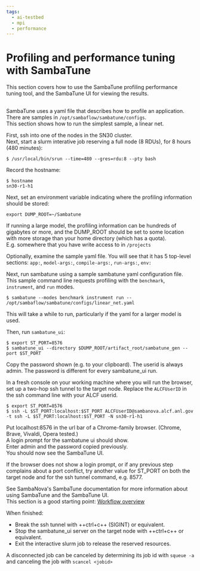 ```yaml
---
tags:
  - ai-testbed
  - mpi
  - performance
---
```


# Profiling and performance tuning with SambaTune

This section covers how to use the SambaTune profiling performance tuning tool, and the SambaTune UI for viewing the results.

##

SambaTune uses a yaml file that describes how to profile an application.</br>
There are samples in `/opt/sambaflow/sambatune/configs`. </br>
This section shows how to run the simplest sample, a linear net.

First, ssh into one of the nodes in the SN30 cluster. <br>
Next, start a slurm interative job reserving a full node (8 RDUs), for 8 hours (480 minutes):
```{console}
$ /usr/local/bin/srun --time=480 --gres=rdu:8 --pty bash
```
Record the hostname:
```{console}
$ hostname
sn30-r1-h1
```

Next, set an environment variable indicating where the profiling information should be stored:
```{console}
export DUMP_ROOT=~/Sambatune
```

If running a large model, the profiling information can be hundreds of gigabytes or more, and the DUMP_ROOT should be set to some location with more storage than your home directory (which has a quota).<br>
E.g. somewhere that you have write access to in ```/projects```

Optionally, examine the sample yaml file. You will see that it has 5 top-level sections: `app:`, `model-args:`, `compile-args:`, `run-args:`, `env:`

Next, run sambatune using a sample sambatune yaml configuration file. This sample command line requests profiling with the `benchmark`, `instrument`, and `run` modes.
```{console}
$ sambatune --modes benchmark instrument run -- /opt/sambaflow/sambatune/configs/linear_net.yaml
```

This will take a while to run, particularly if the yaml for a larger model is used.

Then, run `sambatune_ui`:
```{console}
$ export ST_PORT=8576
$ sambatune_ui --directory $DUMP_ROOT/artifact_root/sambatune_gen --port $ST_PORT
```

Copy the password shown (e.g. to your clipboard). The userid is always admin. The password is different for every sambatune_ui run. 

In a fresh console on your working machine where you will run the browser, set up a two-hop ssh tunnel to the target node. Replace the `ALCFUserID` in the ssh command line with your ALCF userid.
```{console}
$ export ST_PORT=8576
$ ssh -L $ST_PORT:localhost:$ST_PORT ALCFUserID@sambanova.alcf.anl.gov  -t ssh -L $ST_PORT:localhost:$ST_PORT -N sn30-r1-h1
```

Put localhost:8576 in the url bar of a Chrome-family browser. (Chrome, Brave, Vivaldi, Opera tested.)</br>
A login prompt for the sambatune ui should show.<br>
Enter admin and the password copied previously.<br>
You should now see the SambaTune UI. <br>

If the browser does not show a login prompt, or if any previous step complains about a port conflict, try another value for ST_PORT on both the target node and for the ssh tunnel command, e.g. 8577.

See SambaNova's SambaTune documentation for more information about using SambaTune and the SambaTune UI.<br>
This section is a good starting point: [Workflow overview](https://docs.sambanova.ai/sambatune/latest/workflow.html)

When finished:<br>
- Break the ssh tunnel with ++ctrl+c++ (SIGINT) or equivalent.<br>
- Stop the sambatune_ui server on the target node with ++ctrl+c++ or equivalent.<br>
- Exit the interactive slurm job to release the reserved resources.

A disconnected job can be canceled by determining its job id with `squeue -a` and canceling the job with `scancel <jobid>`

